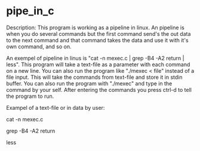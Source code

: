 # pipe_in_c
Description: This program is working as a pipeline in linux.
An pipeline is when you do several commands but the first command
send's the out data to the next command and that command takes the data and use it 
with it's own command, and so on.

An exempel of pipeline in linus is "cat -n mexec.c | grep -B4 -A2 return | less".
This program will take a text-file as a parameter with each command on a new line.
You can also run the program like "./mexec < file" instead of a file input. 
This will take the commands from text-file and store it in stdin buffer.
You can also run the program with "./mexec" and type in the command by your self.
After entering the commands you press ctrl-d to tell the program to run.

Exampel of a text-file or in data by user:

cat -n mexec.c

grep -B4 -A2 return

less